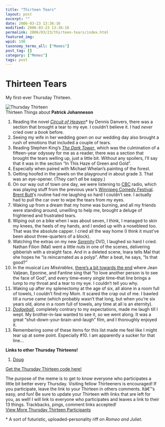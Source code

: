 ```yaml
---
title: "Thirteen Tears"
layout: post
excerpt: ""
date: 2006-03-23 13:36:16
modified: 2006-03-23 13:36:16
permalink: 2006/03/23/thirteen-tears/index.html
featured_img: 
wpid: 190
taxonomy_terms_all: ["Memes"]
post_tag: []
category: ["Memes"]
tags: post
---
```


# Thirteen Tears

My first-ever Thursday Thirteen.

![Thursday Thirteen](http://www.mysuspensionofdisbelief.com/TT/thursdaythirteen300.jpg)  
Thirteen Things about **Patrick Johanneson**

1. Reading the novel *[Circuit of Heaven](http://www.amazon.ca/exec/obidos/ASIN/0380790920/qid=1142517369)*\* by Dennis Danvers, there was a section that brought a tear to my eye. I couldn’t believe it. I had *never* cried over a *book* before.
2. Seeing my wife in her wedding gown on our wedding day also brought a rush of emotions that included a couple of tears.
3. Reading Stephen King’s *[The Dark Tower](http://www.amazon.ca/exec/obidos/ASIN/0743254562/qid=1142517550)*, which was the culmination of a fifteen-year odyssey for me as a reader, there was a section that brought the tears welling up, just a little bit. Without any spoilers, I’ll say that it was in the section “In This Haze of Green and Gold”.
4. Especially when paired with Michael Whelan’s painting of the forest.
5. Getting hoofed in the jewels on the playground in about grade 3. That was an eye-opener. (They can’t *all* be sappy.)
6. On our way out of town one day, we were listening to [CBC](http://www.cbc.ca/) radio, which was playing stuff from the previous year’s [Winnipeg Comedy Festival](http://www.winnipegcomedyfestival.com/). [Brent Butt](http://www.brentbutt.com/)‘s routine had me laughing so hard I couldn’t see. I actually had to pull the car over to wipe the tears from my eyes.
7. Waking up from a dream that my home was burning, and all my friends were standing around, unwilling to help me, brought a deluge of frightened and frustrated tears.
8. Wiping out on a bike when I was about seven, I think, I managed to skin my knees, the heels of my hands, and I ended up with a nosebleed too. That was the absolute capper. I cried all the way home (I think it must’ve been about three-quarters of a block).
9. Watching the extras on my new *[Serenity](http://www.imdb.com/title/tt0379786/)* DVD, I laughed so hard I cried. Nathan Filion (Mal) went a little nuts in one of the scenes, delivering gibberish with a straight face. And in a deleted scene, Inara tells Mal that she hopes he “is reincarnated as a polyp”. After a beat, he says, “Is that good?”
10. In the musical *Les Misérables*, [there’s a bit towards the end](http://www.lyricsondemand.com/soundtracks/l/lesmiserableslyrics/weddingchoralebeggarsatthefeastlyrics.html) where Jean Valjean, Eponine, and Fantine sing that “to love another person is to see the face of God”, and every time–every *single* time–that line brings a lump to my throat and a tear to my eye. I couldn’t tell you why.
11. Waking up after my splenectomy at the age of six, all alone in a room full of towels, I couldn’t find my Mom. It scared the crap out of me. I bawled till a nurse came (which probably wasn’t that long, but when you’re six years old, alone in a room full of towels, any time at all is an eternity).
12. *[Dodgeball](http://www.imdb.com/title/tt0364725/)*, completely contrary to my expectations, made me laugh till I wept. My brother-in-law wanted to see it, so we went along. It was a great “shut-down-your-brain-and-laugh” film, and I thoroughly enjoyed it.
13. Remembering some of these items for this list made me feel like I might tear up at some point. Especially #10. I am apparently a sucker for that line…

**Links to other Thursday Thirteens!**

1. [Doug](http://ballsandwalnuts.com/?p=724)

[Get the Thursday Thirteen code here!](http://www.mysuspensionofdisbelief.com/?page_id=208)

The purpose of the meme is to get to know everyone who participates a little bit better every Thursday. Visiting fellow Thirteeners is encouraged! If you participate, leave the link to your Thirteen in others comments. Itâ€™s easy, and fun! Be sure to update your Thirteen with links that are left for you, as well! I will link to everyone who participates and leaves a link to their 13 things. Trackbacks, pings, comment links accepted!  
[View More Thursday Thirteen Participants](http://technorati.com/tag/thursday+thirteen)

\* A sort of futuristic, uploaded-personality riff on *Romeo and Juliet*.
